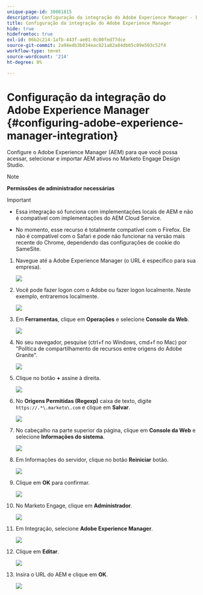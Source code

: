 ```yaml
---
unique-page-id: 30081815
description: Configuração da integração do Adobe Experience Manager - Documentos do Marketo - Documentação do produto
title: Configuração da integração do Adobe Experience Manager
hide: true
hidefromtoc: true
exl-id: 06b2c214-1afb-443f-ae01-0c00fed77dce
source-git-commit: 2a94e4b3b034eac821a82a84db65c09e503c52f4
workflow-type: tm+mt
source-wordcount: '214'
ht-degree: 0%

---
```


# Configuração da integração do Adobe Experience Manager {#configuring-adobe-experience-manager-integration}

Configure o Adobe Experience Manager (AEM) para que você possa acessar, selecionar e importar AEM ativos no Marketo Engage Design Studio.

>[!NOTE]
>
>**Permissões de administrador necessárias**

>[!IMPORTANT]
>
>* Essa integração só funciona com implementações locais de AEM e não é compatível com implementações do AEM Cloud Service.
>
>* No momento, esse recurso é totalmente compatível com o Firefox. Ele não é compatível com o Safari e pode não funcionar na versão mais recente do Chrome, dependendo das configurações de cookie do SameSite.


1. Navegue até a Adobe Experience Manager (o URL é específico para sua empresa).

   ![](assets/one.png)

1. Você pode fazer logon com o Adobe ou fazer logon localmente. Neste exemplo, entraremos localmente.

   ![](assets/two.png)

1. Em **Ferramentas**, clique em **Operações** e selecione **Console da Web**.

   ![](assets/2a.png)

1. No seu navegador, pesquise (ctrl+f no Windows, cmd+f no Mac) por &quot;Política de compartilhamento de recursos entre origens do Adobe Granite&quot;.

   ![](assets/three.png)

1. Clique no botão **+** assine à direita.

   ![](assets/four.png)

1. No **Origens Permitidas (Regexp)** caixa de texto, digite `https://.*\.marketo\.com` e clique em **Salvar**.

   ![](assets/five-psd.png)

1. No cabeçalho na parte superior da página, clique em **Console da Web** e selecione **Informações do sistema**.

   ![](assets/six.png)

1. Em Informações do servidor, clique no botão **Reiniciar** botão.

   ![](assets/seven.png)

1. Clique em **OK** para confirmar.

   ![](assets/eight.png)

1. No Marketo Engage, clique em **Administrador**.

   ![](assets/nine.png)

1. Em Integração, selecione **Adobe Experience Manager**.

   ![](assets/ten.png)

1. Clique em **Editar**.

   ![](assets/eleven.png)

1. Insira o URL do AEM e clique em **OK**.

   ![](assets/twelve.png)
